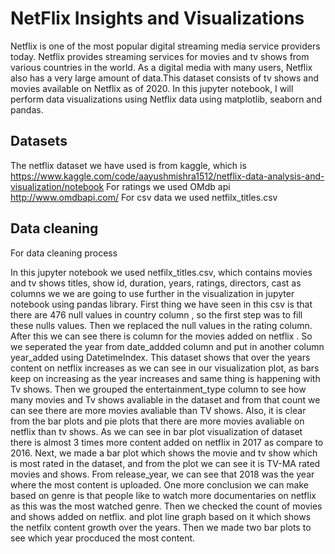 # NetFlix Insights and Visualizations
 Netflix is one of the most popular digital streaming media service providers today. Netflix provides streaming services for movies and tv shows from various countries in the world. As a digital media with many users, Netflix also has a very large amount of data.This dataset consists of tv shows and movies available on Netflix as of 2020. In this jupyter notebook, I will perform data visualizations using Netflix data using matplotlib, seaborn and pandas. 
  
 ## Datasets
 The netflix dataset we have used is from kaggle, which is https://www.kaggle.com/code/aayushmishra1512/netflix-data-analysis-and-visualization/notebook
 For ratings we used OMdb api http://www.omdbapi.com/
 For csv data we used netfilx_titles.csv
 
## Data cleaning
 For data cleaning process 
 
 
 In this jupyter notebook we used netfilx_titles.csv, which contains movies and tv shows titles, show id, duration, years, ratings, directors, cast as columns we we are going to use further in the visualization in jupyter notebook using pandas library.
 First thing we have seen in this csv is that there are 476 null values in country column , so the first step was to fill these nulls values.
 Then we replaced the null values in the rating column.
 After this we can see there is column for the movies added on netflix . So we seperated the year from date_addded column and put in another column year_added using DatetimeIndex.
 This dataset shows that over the years content on netflix increases as we can see in our visualization plot, as bars keep on increasing as the year increases and same thing is happening with Tv shows.
 Then we grouped the entertainment_type column to see how many movies and Tv shows avaliable in the dataset and from that count we can see there are more movies avaliable than TV shows.
 Also, it is clear from the bar plots and pie plots that there are more movies avaliable on netflix than tv shows.
 As we can see in bar plot visualization of dataset there is almost 3 times more content added on netflix in 2017 as compare to 2016.
 Next, we made a bar plot which shows the movie and tv show which is most rated in the dataset, and from the plot we can see it is TV-MA rated movies and shows.
 From release_year, we can see that 2018 was the year where the most content is uploaded.
 One more conclusion we can make based on genre is that people like to watch more documentaries on netflix as this was the most watched genre.
 Then we checked the count of movies and shows added on netflix. and plot line graph based on it which shows the netfilx content growth over the years.
 Then we made two bar plots to see which year procduced the most content.
